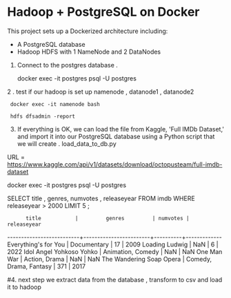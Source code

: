 
# Hadoop + PostgreSQL on Docker

This project sets up a Dockerized architecture including:
- A PostgreSQL database
- Hadoop HDFS with 1 NameNode and 2 DataNodes

1. Connect to the postgres database .

    docker exec -it postgres  psql -U postgres         


2 . test if our hadoop is set up  namenode , datanode1 , datanode2

     docker exec -it namenode bash 

     hdfs dfsadmin -report 


3.  If everything is OK, we can load the file from Kaggle, 'Full IMDb Dataset,' and import it into our PostgreSQL    database using a Python script that we will create . load_data_to_db.py

URL = https://www.kaggle.com/api/v1/datasets/download/octopusteam/full-imdb-dataset
 
docker exec -it postgres  psql -U postgres

 SELECT  title , genres, numvotes , releaseyear FROM  imdb WHERE releaseyear > 2000 LIMIT 5 ;

 
          title           |         genres         | numvotes | releaseyear 
--------------------------+------------------------+----------+-------------
 Everything's for You     | Documentary            |       17 |        2009
 Loading Ludwig           | NaN                    |        6 |        2022
 Idol Angel Yohkoso Yohko | Animation, Comedy      |      NaN |         NaN
 One Man War              | Action, Drama          |      NaN |         NaN
 The Wandering Soap Opera | Comedy, Drama, Fantasy |      371 |        2017


 #4. next step we extract data from the database , transform to csv and load it to hadoop